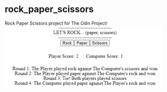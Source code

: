 # rock_paper_scissors
Rock Paper Scissors project for The Odin Project!
![Alt text](./rock_paper_scissors_screenshot.png?raw=true "Rock Paper Scissors Screenshot")